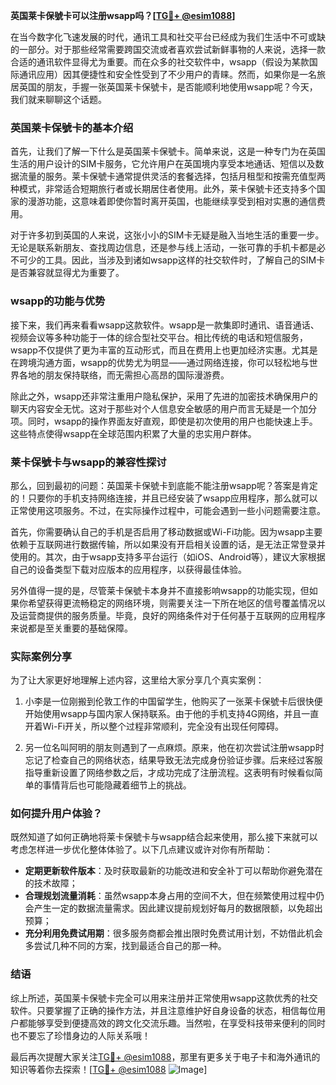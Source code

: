 **英国莱卡保號卡可以注册wsapp吗？[[TG💪+ @esim1088](https://t.me/s/esim1088)]**

在当今数字化飞速发展的时代，通讯工具和社交平台已经成为我们生活中不可或缺的一部分。对于那些经常需要跨国交流或者喜欢尝试新鲜事物的人来说，选择一款合适的通讯软件显得尤为重要。而在众多的社交软件中，wsapp（假设为某款国际通讯应用）因其便捷性和安全性受到了不少用户的青睐。然而，如果你是一名旅居英国的朋友，手握一张英国莱卡保號卡，是否能顺利地使用wsapp呢？今天，我们就来聊聊这个话题。

### 英国莱卡保號卡的基本介绍

首先，让我们了解一下什么是英国莱卡保號卡。简单来说，这是一种专门为在英国生活的用户设计的SIM卡服务，它允许用户在英国境内享受本地通话、短信以及数据流量的服务。莱卡保號卡通常提供灵活的套餐选择，包括月租型和按需充值型两种模式，非常适合短期旅行者或长期居住者使用。此外，莱卡保號卡还支持多个国家的漫游功能，这意味着即使你暂时离开英国，也能继续享受到相对实惠的通信费用。

对于许多初到英国的人来说，这张小小的SIM卡无疑是融入当地生活的重要一步。无论是联系新朋友、查找周边信息，还是参与线上活动，一张可靠的手机卡都是必不可少的工具。因此，当涉及到诸如wsapp这样的社交软件时，了解自己的SIM卡是否兼容就显得尤为重要了。

### wsapp的功能与优势

接下来，我们再来看看wsapp这款软件。wsapp是一款集即时通讯、语音通话、视频会议等多种功能于一体的综合型社交平台。相比传统的电话和短信服务，wsapp不仅提供了更为丰富的互动形式，而且在费用上也更加经济实惠。尤其是在跨境沟通方面，wsapp的优势尤为明显——通过网络连接，你可以轻松地与世界各地的朋友保持联络，而无需担心高昂的国际漫游费。

除此之外，wsapp还非常注重用户隐私保护，采用了先进的加密技术确保用户的聊天内容安全无忧。这对于那些对个人信息安全敏感的用户而言无疑是一个加分项。同时，wsapp的操作界面友好直观，即使是初次使用的用户也能快速上手。这些特点使得wsapp在全球范围内积累了大量的忠实用户群体。

### 莱卡保號卡与wsapp的兼容性探讨

那么，回到最初的问题：英国莱卡保號卡到底能不能注册wsapp呢？答案是肯定的！只要你的手机支持网络连接，并且已经安装了wsapp应用程序，那么就可以正常使用这项服务。不过，在实际操作过程中，可能会遇到一些小问题需要注意。

首先，你需要确认自己的手机是否启用了移动数据或Wi-Fi功能。因为wsapp主要依赖于互联网进行数据传输，所以如果没有开启相关设置的话，是无法正常登录并使用的。其次，由于wsapp支持多平台运行（如iOS、Android等），建议大家根据自己的设备类型下载对应版本的应用程序，以获得最佳体验。

另外值得一提的是，尽管莱卡保號卡本身并不直接影响wsapp的功能实现，但如果你希望获得更流畅稳定的网络环境，则需要关注一下所在地区的信号覆盖情况以及运营商提供的服务质量。毕竟，良好的网络条件对于任何基于互联网的应用程序来说都是至关重要的基础保障。

### 实际案例分享

为了让大家更好地理解上述内容，这里给大家分享几个真实案例：

1. 小李是一位刚搬到伦敦工作的中国留学生，他购买了一张莱卡保號卡后很快便开始使用wsapp与国内家人保持联系。由于他的手机支持4G网络，并且一直开着Wi-Fi开关，所以整个过程非常顺利，完全没有出现任何障碍。
   
2. 另一位名叫阿明的朋友则遇到了一点麻烦。原来，他在初次尝试注册wsapp时忘记了检查自己的网络状态，结果导致无法完成身份验证步骤。后来经过客服指导重新设置了网络参数之后，才成功完成了注册流程。这表明有时候看似简单的事情背后也可能隐藏着细节上的挑战。

### 如何提升用户体验？

既然知道了如何正确地将莱卡保號卡与wsapp结合起来使用，那么接下来就可以考虑怎样进一步优化整体体验了。以下几点建议或许对你有所帮助：

- **定期更新软件版本**：及时获取最新的功能改进和安全补丁可以帮助你避免潜在的技术故障；
- **合理规划流量消耗**：虽然wsapp本身占用的空间不大，但在频繁使用过程中仍会产生一定的数据流量需求。因此建议提前规划好每月的数据限额，以免超出预算；
- **充分利用免费试用期**：很多服务商都会推出限时免费试用计划，不妨借此机会多尝试几种不同的方案，找到最适合自己的那一种。

### 结语

综上所述，英国莱卡保號卡完全可以用来注册并正常使用wsapp这款优秀的社交软件。只要掌握了正确的操作方法，并且注意维护好自身设备的状态，相信每位用户都能够享受到便捷高效的跨文化交流乐趣。当然啦，在享受科技带来便利的同时也不要忘了珍惜身边的人际关系哦！

最后再次提醒大家关注[TG💪+ @esim1088](https://t.me/s/esim1088)，那里有更多关于电子卡和海外通讯的知识等着你去探索！[[TG💪+ @esim1088](https://t.me/s/esim1088) ![Image](https://i.postimg.cc/4NQfJmqS/Snipaste-2025-05-13-00-14-12.png)]